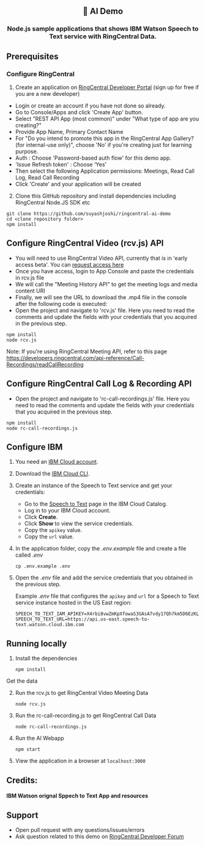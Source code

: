 <h2 align="center" style="border-bottom: none;">🎤 AI Demo </h2>
<h3 align="center">Node.js sample applications that shows IBM Watson Speech to Text service with RingCentral Data.</h3>


## Prerequisites

### Configure RingCentral


1. Create an application on [RingCentral Developer Portal](https://developers.ringcentral.com/login.html#/) (sign up for free if you are a new developer)

- Login or create an account if you have not done so already.
- Go to Console/Apps and click 'Create App' button.
- Select "REST API App (most common)" under "What type of app are you creating?"
- Provide App Name, Primary Contact Name
- For "Do you intend to promote this app in the RingCentral App Gallery? (for internal-use only)", choose 'No' if you're creating just for learning purpose.
- Auth : Choose 'Password-based auth flow' for this demo app.
- 'Issue Refresh token' : Choose 'Yes'
- Then select the following Application permissions: Meetings, Read Call Log, Read Call Recording
- Click 'Create' and your application will be created

2. Clone this GitHub repository and install dependencies including RingCentral Node.JS SDK etc

```
git clone https://github.com/suyashjoshi/ringcentral-ai-demo
cd <clone repository folder>
npm install
```

## Configure RingCentral Video (rcv.js) API

- You will need to use RingCentral Video API, currently that is in 'early access beta'. You can [request access here](https://developers.ringcentral.com/guide/meetings/video) 
- Once you have access, login to App Console and paste the credentials in rcv.js file
- We will call the "Meeting History API" to get the meeting logs and media content URI
- Finally, we will see the URL to download the .mp4 file in the console after the following code is executed:
- Open the project and navigate to 'rcv.js' file. Here you need to read the comments and update the fields with your credentials that you acquired in the previous step.

```
npm install
node rcv.js
```

Note: If you're using RingCentral Meeting API, refer to this page https://developers.ringcentral.com/api-reference/Call-Recordings/readCallRecording


## Configure RingCentral Call Log & Recording API

- Open the project and navigate to 'rc-call-recordings.js' file. Here you need to read the comments and update the fields with your credentials that you acquired in the previous step.

```
npm install
node rc-call-recordings.js
```

## Configure IBM

1. You need an [IBM Cloud account](https://cloud.ibm.com/registration/).
2. Download the [IBM Cloud CLI](https://cloud.ibm.com/docs/cli?topic=cloud-cli-getting-started#overview).
3. Create an instance of the Speech to Text service and get your credentials:
    - Go to the [Speech to Text](https://cloud.ibm.com/catalog/services/speech-to-text) page in the IBM Cloud Catalog.
    - Log in to your IBM Cloud account.
    - Click **Create**.
    - Click **Show** to view the service credentials.
    - Copy the `apikey` value.
    - Copy the `url` value.

4. In the application folder, copy the *.env.example* file and create a file called *.env*

    ```
    cp .env.example .env
    ```

5. Open the *.env* file and add the service credentials that you obtained in the previous step.

    Example *.env* file that configures the `apikey` and `url` for a Speech to Text service instance hosted in the US East region:

    ```
    SPEECH_TO_TEXT_IAM_APIKEY=X4rbi8vwZmKpXfowaS3GAsA7vdy17Qh7km5D6EzKLHL2
    SPEECH_TO_TEXT_URL=https://api.us-east.speech-to-text.watson.cloud.ibm.com
    ```

## Running locally

1. Install the dependencies

    ```
    npm install
    ```
Get the data

2. Run the rcv.js to get RingCentral Video Meeting Data

    ```
    node rcv.js
    ```

1. Run the rc-call-recording.js to get RingCentral Call Data

    ```
    node rc-call-recordings.js
    ```

1. Run the AI Webapp
    ```
    npm start
    ```

1. View the application in a browser at `localhost:3000`


## Credits:

#### IBM Watson orignal Sppech to Text App and resources
[demo_url]: https://speech-to-text-demo.ng.bluemix.net
[service_url]: https://www.ibm.com/cloud/watson-speech-to-text
[docs]: https://cloud.ibm.com/apidocs/speech-to-text
[sign_up]: https://cloud.ibm.com/registration/?target=/catalog/services/speech-to-text/

## Support

- Open pull request with any questions/issues/errors
- Ask question related to this demo on [RingCentral Developer Forum](https://developers.ringcentral.com/community.html)
